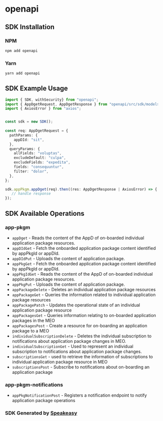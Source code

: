 # openapi

<!-- Start SDK Installation -->
## SDK Installation

### NPM

```bash
npm add openapi
```

### Yarn

```bash
yarn add openapi
```
<!-- End SDK Installation -->

## SDK Example Usage
<!-- Start SDK Example Usage -->
```typescript
import { SDK, withSecurity} from "openapi";
import { AppDgetRequest, AppDgetResponse } from "openapi/src/sdk/models/operations";
import { AxiosError } from "axios";


const sdk = new SDK();
    
const req: AppDgetRequest = {
  pathParams: {
    appDId: "sit",
  },
  queryParams: {
    allFields: "voluptas",
    excludeDefault: "culpa",
    excludeFields: "expedita",
    fields: "consequuntur",
    filter: "dolor",
  },
};

sdk.appPkgm.appDget(req).then((res: AppDgetResponse | AxiosError) => {
   // handle response
});
```
<!-- End SDK Example Usage -->

<!-- Start SDK Available Operations -->
## SDK Available Operations

### app-pkgm

* `appDget` - Reads the content of the AppD of on-boarded individual application package resources.
* `appDIdGet` - Fetch the onboarded application package content identified by appPkgId or appDId.
* `appDIdPut` - Uploads the content of application package.
* `appPkgGet` - Fetch the onboarded application package content identified by appPkgId or appDId.
* `appPkgIdGet` - Reads the content of the AppD of on-boarded individual application package resources.
* `appPkgPut` - Uploads the content of application package.
* `appPackageDelete` - Deletes an individual application package resources
* `appPackageGet` - Queries the information related to individual application package resources
* `appPackagePatch` - Updates the operational state of an individual application package resource
* `appPackagesGet` - Queries information relating to on-boarded application packages in the MEO
* `appPackagesPost` - Create a resource for on-boarding an application package to a MEO
* `individualSubscriptionDelete` - Deletes the individual subscription to notifications about application package changes in MEO.
* `individualSubscriptionGet` - Used to represent an individual subscription to notifications about application package changes.
* `subscriptionsGet` - used to retrieve the information of subscriptions to individual application package resource in MEO
* `subscriptionsPost` - Subscribe to notifications about on-boarding an application package

### app-pkgm-notifications

* `appPkgNotificationPost` - Registers a notification endpoint to notify application package operations

<!-- End SDK Available Operations -->

### SDK Generated by [Speakeasy](https://docs.speakeasyapi.dev/docs/using-speakeasy/client-sdks)
